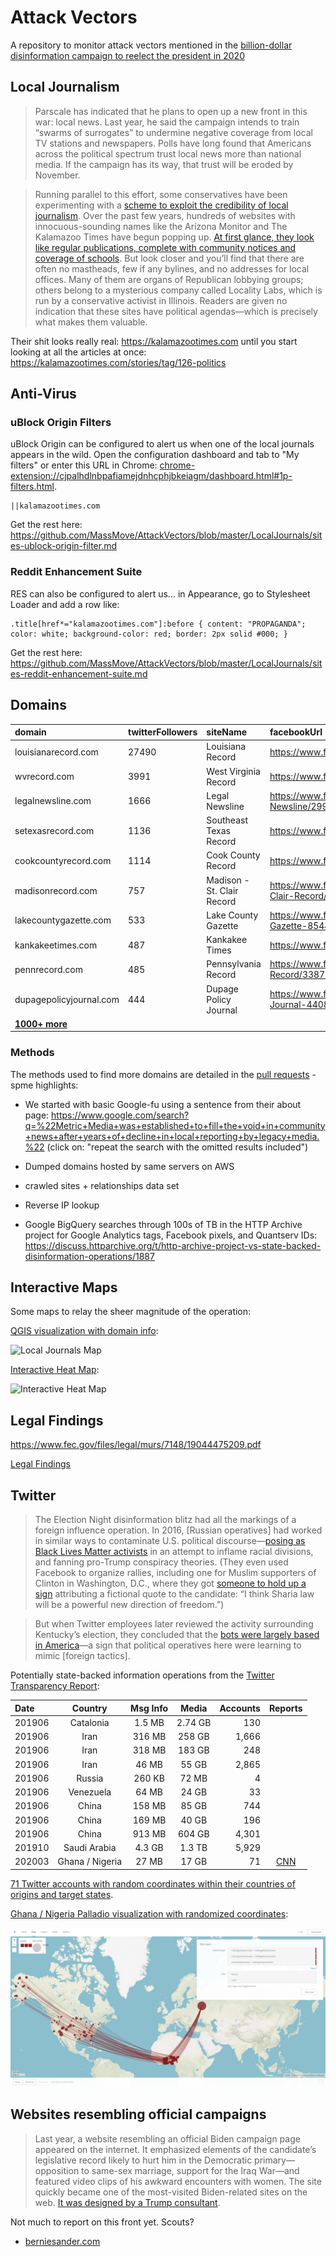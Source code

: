 # Attack Vectors

A repository to monitor attack vectors mentioned in the [billion-dollar disinformation campaign to reelect the president in 2020](https://www.theatlantic.com/magazine/archive/2020/03/the-2020-disinformation-war/605530/)

## Local Journalism

>Parscale has indicated that he plans to open up a new front in this war: local news. Last year, he said the campaign intends to train “swarms of surrogates” to undermine negative coverage from local TV stations and newspapers. Polls have long found that Americans across the political spectrum trust local news more than national media. If the campaign has its way, that trust will be eroded by November.

>Running parallel to this effort, some conservatives have been experimenting with a [scheme to exploit the credibility of local journalism](https://www.nytimes.com/2019/10/31/upshot/fake-local-news.html). Over the past few years, hundreds of websites with innocuous-sounding names like the Arizona Monitor and The Kalamazoo Times have begun popping up. [At first glance, they look like regular publications, complete with community notices and coverage of schools](https://www.cjr.org/tow_center_reports/hundreds-of-pink-slime-local-news-outlets-are-distributing-algorithmic-stories-conservative-talking-points.php). But look closer and you’ll find that there are often no mastheads, few if any bylines, and no addresses for local offices. Many of them are organs of Republican lobbying groups; others belong to a mysterious company called Locality Labs, which is run by a conservative activist in Illinois. Readers are given no indication that these sites have political agendas—which is precisely what makes them valuable.

Their shit looks really real: https://kalamazootimes.com until you start looking at all the articles at once: https://kalamazootimes.com/stories/tag/126-politics

## Anti-Virus

### uBlock Origin Filters

uBlock Origin can be configured to alert us when one of the local journals appears in the wild. Open the configuration dashboard and tab to "My filters" or enter this URL in Chrome: [chrome-extension://cjpalhdlnbpafiamejdnhcphjbkeiagm/dashboard.html#1p-filters.html](chrome-extension://cjpalhdlnbpafiamejdnhcphjbkeiagm/dashboard.html#1p-filters.html).


    ||kalamazootimes.com

Get the rest here: https://github.com/MassMove/AttackVectors/blob/master/LocalJournals/sites-ublock-origin-filter.md

### Reddit Enhancement Suite

RES can also be configured to alert us... in Appearance, go to Stylesheet Loader and add a row like:

    .title[href*="kalamazootimes.com"]:before { content: "PROPAGANDA"; color: white; background-color: red; border: 2px solid #000; }

Get the rest here: https://github.com/MassMove/AttackVectors/blob/master/LocalJournals/sites-reddit-enhancement-suite.md

## Domains

|domain|twitterFollowers|siteName|facebookUrl|awsOrigin|lat|lng|twitterUsername|twitterAccountCreatedAt|twitterUserId|twitterFollowing|twitterTweets|
|:-----|:---------------|:---------------|:------------|:-------|:----------|:--------|:-----|:-----|:----------------|:----------------------|:------------|
|louisianarecord.com|27490|Louisiana Record|https://www.facebook.com/LouisianaRecord/|52.7.148.177|30.9842977|-91.9623327|louisianarecord|2010-10-13T21:58:46.000Z|202364607|23013|20433|
|wvrecord.com|3991|West Virginia Record|https://www.facebook.com/WVRecord|52.7.148.177|38.5976262|-80.4549026|wvrecord|2009-11-19T11:38:43.000Z|91087040|329|11660|
|legalnewsline.com|1666|Legal Newsline|https://www.facebook.com/pages/Legal-Newsline/299588323424419|52.7.148.177|43.6961725|-79.4389309|legalnewsline|2009-11-02T03:30:54.000Z|86864211|559|16089|
|setexasrecord.com|1136|Southeast Texas Record|https://www.facebook.com/SETexasRecord/|52.7.148.177|30.063191|-94.134436|setexasrecord|2009-11-19T11:37:11.000Z|91086820|1442|15399|
|cookcountyrecord.com|1114|Cook County Record|https://www.facebook.com/cookcountyrecord|52.7.148.177|41.7376587|-87.697554|CookRecord|2013-08-06T19:51:38.000Z|1651123645|408|12065|
|madisonrecord.com|757|Madison - St. Clair Record|https://www.facebook.com/pages/MadisonSt-Clair-Record/164779816968453|52.7.148.177|43.0730517|-89.4012302|madisonrecord|2009-11-19T11:34:47.000Z|91086406|583|13633|
|lakecountygazette.com|533|Lake County Gazette|https://www.facebook.com/Lake-County-Gazette-854479238006224|35.170.88.147|39.0839644|-122.8084496|lakecntygazette|2015-11-17T00:59:16.000Z|4206041674|249|4132|
|kankakeetimes.com|487|Kankakee Times|https://www.facebook.com/kankakeetimes|35.170.88.147|41.1200325|-87.8611531|Kankakee_Times|2015-11-18T13:34:04.000Z|4218254801|244|2257|
|pennrecord.com|485|Pennsylvania Record|https://www.facebook.com/pages/Pennsylvania-Record/338776239487764|52.7.148.177|41.2033216|-77.1945247|pennrecord|2011-05-16T13:28:41.000Z|299652000|219|7867|
|dupagepolicyjournal.com|444|Dupage Policy Journal|https://www.facebook.com/DuPage-Policy-Journal-440850842779072|35.170.88.147|41.8243831|-88.0900762|DupageJournal|2015-01-29T14:45:45.000Z|3001471430|260|5060|
|**[1000+ more](https://github.com/MassMove/AttackVectors/blob/master/LocalJournals/sites.csv)**||||||||||||

### Methods

The methods used to find more domains are detailed in the [pull requests](https://github.com/MassMove/AttackVectors/pulls?q=is%3Apr+sort%3Acreated-asc+) - spme highlights:

- We started with basic Google-fu using a sentence from their about page: https://www.google.com/search?q=%22Metric+Media+was+established+to+fill+the+void+in+community+news+after+years+of+decline+in+local+reporting+by+legacy+media.%22 (click on: "repeat the search with the omitted results included")

- Dumped domains hosted by same servers on AWS

- crawled sites + relationships data set

- Reverse IP lookup

- Google BigQuery searches through 100s of TB in the HTTP Archive project for Google Analytics tags, Facebook pixels, and Quantserv IDs: https://discuss.httparchive.org/t/http-archive-project-vs-state-backed-disinformation-operations/1887

## Interactive Maps

Some maps to relay the sheer magnitude of the operation:

[QGIS visualization with domain info](https://massmove.github.io/AttackVectors/LocalJournals/map.html):

![Local Journals Map](https://i.imgur.com/LP3SFEj.png "Local Journals Map")

[Interactive Heat Map](https://arcg.is/0KmXKK):

![Interactive Heat Map](https://i.imgur.com/TXO6xyN.png "Local Journals Heatmap")

## Legal Findings

https://www.fec.gov/files/legal/murs/7148/19044475209.pdf

[Legal Findings](https://github.com/MassMove/AttackVectors/blob/master/LocalJournals/LegalFindings.md)

## Twitter

>The Election Night disinformation blitz had all the markings of a foreign influence operation. In 2016, [Russian operatives] had worked in similar ways to contaminate U.S. political discourse—[posing as Black Lives Matter activists](https://www.usatoday.com/story/news/politics/2018/12/17/russia-social-media-senate-report/2334382002/) in an attempt to inflame racial divisions, and fanning pro-Trump conspiracy theories. (They even used Facebook to organize rallies, including one for Muslim supporters of Clinton in Washington, D.C., where they got [someone to hold up a sign](https://www.businessinsider.com/russians-organized-pro-anti-trump-rallies-to-sow-discord-2018-2#july-9-2016-washington-dc-2) attributing a fictional quote to the candidate: “I think Sharia law will be a powerful new direction of freedom.”)

>But when Twitter employees later reviewed the activity surrounding Kentucky’s election, they concluded that the [bots were largely based in America](https://www.nytimes.com/2019/11/10/us/politics/kentucky-election-disinformation-twitter.html)—a sign that political operatives here were learning to mimic [foreign tactics].

Potentially state-backed information operations from the [Twitter Transparency Report](https://transparency.twitter.com/en/information-operations.html):

| Date | Country | Msg Info | Media | Accounts |Reports|
|:-----|:-------:|:--------:|:-----:|---------:|:-----:|
| 201906|Catalonia |1.5 MB|2.74 GB|130 ||
| 201906|Iran|316 MB|258 GB|1,666 ||
| 201906|Iran|318 MB|183 GB|248 ||
| 201906|Iran|46 MB|55 GB|2,865 ||
| 201906|Russia|260 KB|72 MB|4||
| 201906|Venezuela |64 MB|24 GB|33 ||
| 201906|China |158 MB|85 GB|744  ||
| 201906|China |169 MB|40 GB|196 ||
| 201906|China |913 MB|604 GB|4,301| |
| 201910|Saudi Arabia |4.3 GB|1.3 TB|5,929||
| 202003|Ghana / Nigeria |27 MB|17 GB|71| [CNN](https://edition.cnn.com/2020/03/12/world/russia-ghana-troll-farms-2020-ward/index.html) |

[71 Twitter accounts with random coordinates within their countries of origins and target states](https://github.com/MassMove/AttackVectors/blob/master/Twitter/acounts.csv).

[Ghana / Nigeria Palladio visualization with randomized coordinates](https://github.com/MassMove/AttackVectors/blob/master/Twitter/datasets/GHA%20or%20NGA/palladio-users-visualization.png):

![2020 elections map](Twitter/datasets/GHA%20or%20NGA/palladio-users-visualization.png?raw=true "Ghana / Nigeria Palladio visualization")

## Websites resembling official campaigns

>Last year, a website resembling an official Biden campaign page appeared on the internet. It emphasized elements of the candidate’s legislative record likely to hurt him in the Democratic primary—opposition to same-sex marriage, support for the Iraq War—and featured video clips of his awkward encounters with women. The site quickly became one of the most-visited Biden-related sites on the web. [It was designed by a Trump consultant](https://www.nytimes.com/2019/06/29/us/politics/fake-joe-biden-website.html).

Not much to report on this front yet. Scouts?

- [berniesander.com](http://berniesander.com/)

